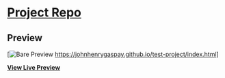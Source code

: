 # [Project Repo](https://johnhenrygaspay.github.io/test-project/images/)

## Preview

[![Bare Preview](https://johnhenrygaspay.github.io/test-project/images/bare.png) https://johnhenrygaspay.github.io/test-project/index.html]

**[View Live Preview](https://johnhenrygaspay.github.io/test-project/index.html)**


